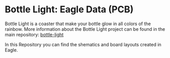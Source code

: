 # Bottle Light: Eagle Data (PCB)

Bottle Light is a coaster that make your bottle glow in all colors of the rainbow. More information about the Bottle Light project can be found in the main repository: [bottle-light](https://github.com/HansAchterbahn/bottle-light)

In this Repository you can find the shematics and board layouts created in Eagle.



